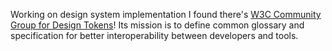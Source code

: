 Working on design system implementation I found there's [W3C Community Group for Design Tokens](https://www.designtokens.org)! Its mission is to define common glossary and specification for better interoperability between developers and tools.
